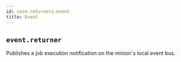 ```yaml
---
id: core-returners-event
title: Event
---
```


## `event.returner`

Publishes a job execution notification on the minion`s local event bus.
